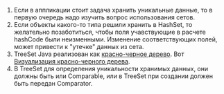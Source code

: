 <ol>
<li> Если в аппликации стоит задача хранить уникальные данные, то в первую очередь надо изучить вопрос использования сетов.
</li> 
<li> Если объекты какого-то типа решили хранить в HashSet, то желательно позаботиться, чтобы поля 
учавствующие в расчете hashCode были неизменными. Изменение соответствующих полей, может привести к 
"утечке" данных из сета.
</li>
<li> TreeSet Java реализован как <a href="https://habrahabr.ru/post/330644/">красно-черное дерево</a>. 
Вот <a href="https://www.cs.usfca.edu/~galles/visualization/RedBlack.html">Визуализация красно-черного дерева</a>.
</li>
<li> В TreeSet для определения уникальности хранимых данных, они должны быть или Comparable, или в TreeSet 
при создании должен быть передан Comparator.
</li>
</ol>